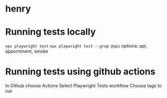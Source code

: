 # henry

# Running tests locally
`npx playwright test`
`npx playwright test --grep @api`
options: api, appointment, smoke

# Running tests using github actions
In Github choose Actions
Select Playwright Tests workflow
Choose tags to run